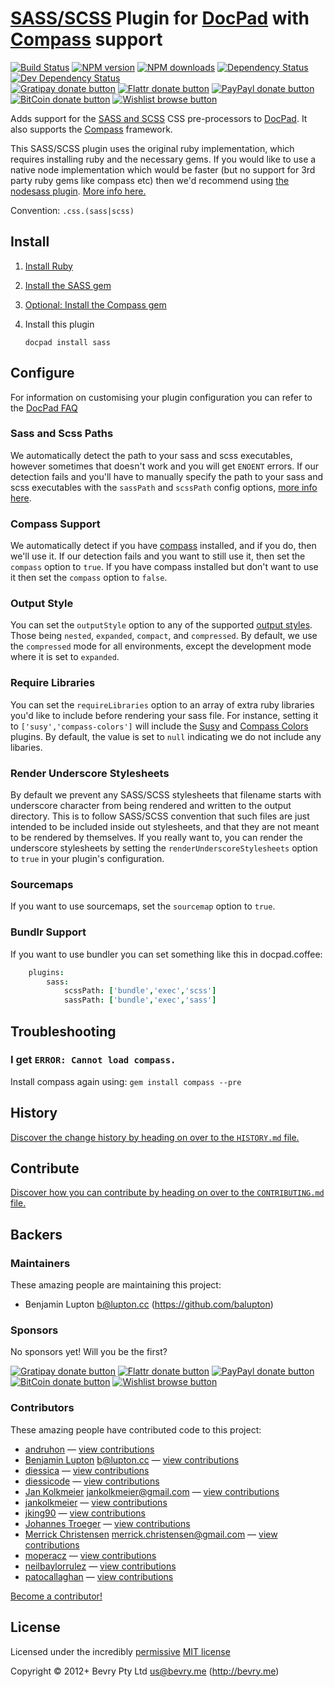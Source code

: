 # [SASS/SCSS](http://sass-lang.com/) Plugin for [DocPad](https://docpad.org) with [Compass](http://compass-style.org/) support

<!-- BADGES/ -->

[![Build Status](https://img.shields.io/travis/docpad/docpad-plugin-sass/master.svg)](http://travis-ci.org/docpad/docpad-plugin-sass "Check this project's build status on TravisCI")
[![NPM version](https://img.shields.io/npm/v/docpad-plugin-sass.svg)](https://npmjs.org/package/docpad-plugin-sass "View this project on NPM")
[![NPM downloads](https://img.shields.io/npm/dm/docpad-plugin-sass.svg)](https://npmjs.org/package/docpad-plugin-sass "View this project on NPM")
[![Dependency Status](https://img.shields.io/david/docpad/docpad-plugin-sass.svg)](https://david-dm.org/docpad/docpad-plugin-sass)
[![Dev Dependency Status](https://img.shields.io/david/dev/docpad/docpad-plugin-sass.svg)](https://david-dm.org/docpad/docpad-plugin-sass#info=devDependencies)<br/>
[![Gratipay donate button](https://img.shields.io/gratipay/docpad.svg)](https://www.gratipay.com/docpad/ "Donate weekly to this project using Gratipay")
[![Flattr donate button](https://img.shields.io/badge/flattr-donate-yellow.svg)](http://flattr.com/thing/344188/balupton-on-Flattr "Donate monthly to this project using Flattr")
[![PayPayl donate button](https://img.shields.io/badge/paypal-donate-yellow.svg)](https://www.paypal.com/cgi-bin/webscr?cmd=_s-xclick&hosted_button_id=QB8GQPZAH84N6 "Donate once-off to this project using Paypal")
[![BitCoin donate button](https://img.shields.io/badge/bitcoin-donate-yellow.svg)](https://coinbase.com/checkouts/9ef59f5479eec1d97d63382c9ebcb93a "Donate once-off to this project using BitCoin")
[![Wishlist browse button](https://img.shields.io/badge/wishlist-donate-yellow.svg)](http://amzn.com/w/2F8TXKSNAFG4V "Buy an item on our wishlist for us")

<!-- /BADGES -->


Adds support for the [SASS and SCSS](http://sass-lang.com/) CSS pre-processors to [DocPad](https://docpad.org). It also supports the [Compass](http://compass-style.org/) framework.

This SASS/SCSS plugin uses the original ruby implementation, which requires installing ruby and the necessary gems. If you would like to use a native node implementation which would be faster (but no support for 3rd party ruby gems like compass etc) then we'd recommend using [the nodesass plugin](https://github.com/jking90/docpad-plugin-nodesass). [More info here.](https://github.com/docpad/docpad-plugin-sass/issues/11)

Convention:  `.css.(sass|scss)`


## Install

1. [Install Ruby](http://www.ruby-lang.org/en/downloads/)

1. [Install the SASS gem](http://rubygems.org/gems/sass/)

1. [Optional: Install the Compass gem](http://rubygems.org/gems/compass/)

1. Install this plugin

	```
	docpad install sass
	```


## Configure
For information on customising your plugin configuration you can refer to the [DocPad FAQ](http://docpad.org/docs/faq#how-do-i-customise-the-configuration-sent-to-a-plugin)

### Sass and Scss Paths
We automatically detect the path to your sass and scss executables, however sometimes that doesn't work and you will get `ENOENT` errors. If our detection fails and you'll have to manually specify the path to your sass and scss executables with the `sassPath` and `scssPath` config options, [more info here](https://github.com/docpad/docpad-plugin-sass/issues/6).

### Compass Support
We automatically detect if you have [compass](http://compass-style.org/) installed, and if you do, then we'll use it. If our detection fails and you want to still use it, then set the `compass` option to `true`. If you have compass installed but don't want to use it then set the `compass` option to `false`.

### Output Style
You can set the `outputStyle` option to any of the supported [output styles](http://sass-lang.com/docs/yardoc/file.SASS_REFERENCE.html#output_style). Those being `nested`, `expanded`, `compact`, and `compressed`. By default, we use the `compressed` mode for all environments, except the development mode where it is set to `expanded`.

### Require Libraries
You can set the `requireLibraries` option to an array of extra ruby libraries you'd like to include before rendering your sass file. For instance, setting it to `['susy','compass-colors']` will include the [Susy](http://susy.oddbird.net/) and [Compass Colors](https://github.com/chriseppstein/compass-colors) plugins. By default, the value is set to `null` indicating we do not include any libaries.

### Render Underscore Stylesheets
By default we prevent any SASS/SCSS stylesheets that filename starts with underscore character from being rendered and written to the output directory. This is to follow SASS/SCSS convention that such files are just intended to be included inside out stylesheets, and that they are not meant to be rendered by themselves. If you really want to, you can render the underscore stylesheets by setting the `renderUnderscoreStylesheets` option to `true` in your plugin's configuration.

### Sourcemaps
If you want to use sourcemaps, set the `sourcemap` option to `true`.

### Bundlr Support
If you want to use bundler you can set something like this in docpad.coffee:

``` coffee
	plugins:
		sass:
			scssPath: ['bundle','exec','scss']
			sassPath: ['bundle','exec','sass']
```


## Troubleshooting

### I get `ERROR: Cannot load compass.`
Install compass again using: `gem install compass --pre`


<!-- HISTORY/ -->

## History
[Discover the change history by heading on over to the `HISTORY.md` file.](https://github.com/docpad/docpad-plugin-sass/blob/master/HISTORY.md#files)

<!-- /HISTORY -->


<!-- CONTRIBUTE/ -->

## Contribute

[Discover how you can contribute by heading on over to the `CONTRIBUTING.md` file.](https://github.com/docpad/docpad-plugin-sass/blob/master/CONTRIBUTING.md#files)

<!-- /CONTRIBUTE -->


<!-- BACKERS/ -->

## Backers

### Maintainers

These amazing people are maintaining this project:

- Benjamin Lupton <b@lupton.cc> (https://github.com/balupton)

### Sponsors

No sponsors yet! Will you be the first?

[![Gratipay donate button](https://img.shields.io/gratipay/docpad.svg)](https://www.gratipay.com/docpad/ "Donate weekly to this project using Gratipay")
[![Flattr donate button](https://img.shields.io/badge/flattr-donate-yellow.svg)](http://flattr.com/thing/344188/balupton-on-Flattr "Donate monthly to this project using Flattr")
[![PayPayl donate button](https://img.shields.io/badge/paypal-donate-yellow.svg)](https://www.paypal.com/cgi-bin/webscr?cmd=_s-xclick&hosted_button_id=QB8GQPZAH84N6 "Donate once-off to this project using Paypal")
[![BitCoin donate button](https://img.shields.io/badge/bitcoin-donate-yellow.svg)](https://coinbase.com/checkouts/9ef59f5479eec1d97d63382c9ebcb93a "Donate once-off to this project using BitCoin")
[![Wishlist browse button](https://img.shields.io/badge/wishlist-donate-yellow.svg)](http://amzn.com/w/2F8TXKSNAFG4V "Buy an item on our wishlist for us")

### Contributors

These amazing people have contributed code to this project:

- [andruhon](https://github.com/andruhon) — [view contributions](https://github.com/docpad/docpad-plugin-sass/commits?author=andruhon)
- [Benjamin Lupton](https://github.com/balupton) <b@lupton.cc> — [view contributions](https://github.com/docpad/docpad-plugin-sass/commits?author=balupton)
- [diessica](https://github.com/diessica) — [view contributions](https://github.com/docpad/docpad-plugin-sass/commits?author=diessica)
- [diessicode](https://github.com/diessicode) — [view contributions](https://github.com/docpad/docpad-plugin-sass/commits?author=diessicode)
- [Jan Kolkmeier](https://github.com/jouz) <jankolkmeier@gmail.com> — [view contributions](https://github.com/docpad/docpad-plugin-sass/commits?author=jouz)
- [jankolkmeier](https://github.com/jankolkmeier) — [view contributions](https://github.com/docpad/docpad-plugin-sass/commits?author=jankolkmeier)
- [jking90](https://github.com/jking90) — [view contributions](https://github.com/docpad/docpad-plugin-sass/commits?author=jking90)
- [Johannes Troeger](https://github.com/johannestroeger) — [view contributions](https://github.com/docpad/docpad-plugin-sass/commits?author=johannestroeger)
- [Merrick Christensen](https://github.com/iammerrick) <merrick.christensen@gmail.com> — [view contributions](https://github.com/docpad/docpad-plugin-sass/commits?author=iammerrick)
- [moperacz](https://github.com/moperacz) — [view contributions](https://github.com/docpad/docpad-plugin-sass/commits?author=moperacz)
- [neilbaylorrulez](https://github.com/neilbaylorrulez) — [view contributions](https://github.com/docpad/docpad-plugin-sass/commits?author=neilbaylorrulez)
- [patocallaghan](https://github.com/patocallaghan) — [view contributions](https://github.com/docpad/docpad-plugin-sass/commits?author=patocallaghan)

[Become a contributor!](https://github.com/docpad/docpad-plugin-sass/blob/master/CONTRIBUTING.md#files)

<!-- /BACKERS -->


<!-- LICENSE/ -->

## License

Licensed under the incredibly [permissive](http://en.wikipedia.org/wiki/Permissive_free_software_licence) [MIT license](http://creativecommons.org/licenses/MIT/)

Copyright &copy; 2012+ Bevry Pty Ltd <us@bevry.me> (http://bevry.me)

<!-- /LICENSE -->


